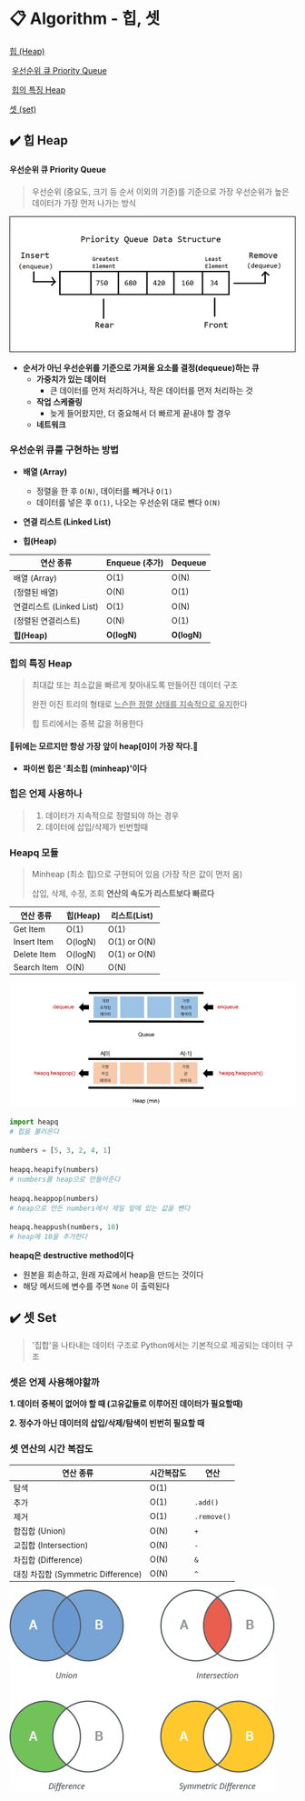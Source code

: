 # 📋 Algorithm - 힙, 셋

[힙 (Heap)](#%EF%B8%8F-힙-heap)

​	[우선순위 큐 Priority Queue](#우선순위-큐-priority-queue)

​	[힙의 특징 Heap](#힙의-특징-heap)

[셋 (set)](#%EF%B8%8F-셋-set)





##  ✔️ 힙 Heap

#### 우선순위 큐 Priority Queue

> 우선순위 (중요도, 크기 등 순서 이외의 기준)를 기준으로 가장 우선순위가 높은 데이터가 가장 먼저 나가는 방식

![priority-queue](algorithm_6.assets/priority-queue.png)

- **순서가 아닌 우선순위를 기준으로 가져올 요소를 결정(dequeue)하는 큐**
  - **가중치가 있는 데이터**
    - 큰 데이터를 먼저 처리하거나, 작은 데이터를 먼저 처리하는 것
  - **작업 스케줄링**
    - 늦게 들어왔지만, 더 중요해서 더 빠르게 끝내야 할 경우
  - **네트워크**



### 우선순위 큐를 구현하는 방법

- **배열 (Array)**
  - 정렬을 한 후 `O(N)`, 데이터를 빼거나 `O(1)`
  - 데이터를 넣은 후 `O(1)`, 나오는 우선순위 대로 뺀다 `O(N)`

- **연결 리스트 (Linked List)**

- **힙(Heap)**

| 연산 종류                | Enqueue (추가) | Dequeue     |
| ------------------------ | -------------- | ----------- |
| 배열 (Array)             | O(1)           | O(N)        |
| (정렬된 배열)            | O(N)           | O(1)        |
| 연결리스트 (Linked List) | O(1)           | O(N)        |
| (정렬된 연결리스트)      | O(N)           | O(1)        |
| **힙(Heap)**             | **O(logN)**    | **O(logN)** |



### 힙의 특징 Heap

> 최대값 또는 최소값을 빠르게 찾아내도록 만들어진 데이터 구조
>
> 완전 이진 트리의 형태로 <u>느슨한 정렬 상태를 지속적으로 유지</u>한다
>
> 힙 트리에서는 중복 값을 허용한다

#### 🚨뒤에는 모르지만 항상 가장 앞이 heap[0]이 가장 작다.🚨

- **파이썬 힙은 '최소힙 (minheap)'이다**



### 힙은 언제 사용하나

> 1. 데이터가 지속적으로 정렬되야 하는 경우
> 2. 데이터에 삽입/삭제가 빈번할때



### Heapq 모듈

> Minheap (최소 힙)으로 구현되어 있음 (가장 작은 값이 먼저 옴)
>
> 삽입, 삭제, 수정, 조회 **연산의 속도가 리스트보다 빠르다**

| 연산 종류   | 힙(Heap) | 리스트(List) |
| ----------- | -------- | ------------ |
| Get Item    | O(1)     | O(1)         |
| Insert Item | O(logN)  | O(1) or O(N) |
| Delete Item | O(logN)  | O(1) or O(N) |
| Search Item | O(N)     | O(N)         |

![heapq](algorithm_6.assets/heapq.png)

```python
import heapq
# 힙을 불러온다

numbers = [5, 3, 2, 4, 1]

heapq.heapify(numbers)
# numbers를 heap으로 만들어준다

heapq.heappop(numbers)
# heap으로 만든 numbers에서 제일 앞에 있는 값을 뺀다

heapq.heappush(numbers, 10)
# heap에 10을 추가한다
```

**heapq은 destructive method이다**

- 원본을 회손하고, 원래 자료에서 heap을 만드는 것이다
- 해당 메서드에 변수를 주면 `None` 이 출력된다







## ✔️ 셋 Set

> '집합'을 나타내는 데이터 구조로 Python에서는 기본적으로 제공되는 데이터 구조
>

### 셋은 언제 사용해야할까

**1. 데이터 중복이 없어야 할 때 (고유값들로 이루어진 데이터가 필요할때)**

**2. 정수가 아닌 데이터의 삽입/삭제/탐색이 빈번히 필요할 때**



### 셋 연산의 시간 복잡도

| 연산 종류                          | 시간복잡도 | 연산        |
| ---------------------------------- | ---------- | ----------- |
| 탐색                               | O(1)       |             |
| 추가                               | O(1)       | `.add()`    |
| 제거                               | O(1)       | `.remove()` |
| 합집합 (Union)                     | O(N)       | `+`         |
| 교집합 (Intersection)              | O(N)       | `-`         |
| 차집합 (Difference)                | O(N)       | `&`         |
| 대칭 차집합 (Symmetric Difference) | O(N)       | `^`         |

![Set](algorithm_6.assets/Set.png)
